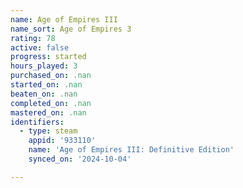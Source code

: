 ```yaml
---
name: Age of Empires III
name_sort: Age of Empires 3
rating: 78
active: false
progress: started
hours_played: 3
purchased_on: .nan
started_on: .nan
beaten_on: .nan
completed_on: .nan
mastered_on: .nan
identifiers:
  - type: steam
    appid: '933110'
    name: 'Age of Empires III: Definitive Edition'
    synced_on: '2024-10-04'

---
```

